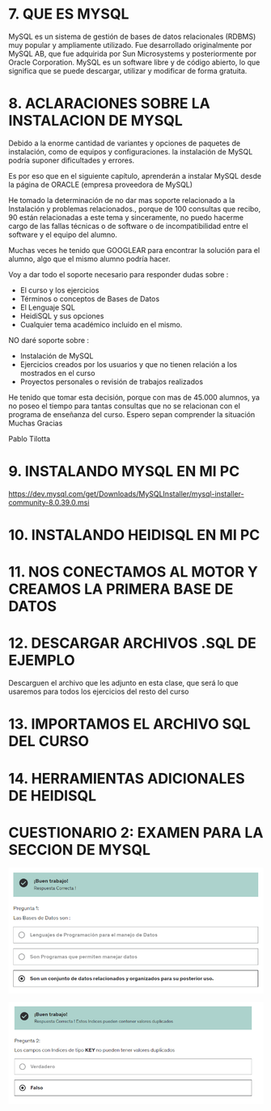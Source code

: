 # 7. QUE ES MYSQL 

MySQL es un sistema de gestión de bases de datos relacionales (RDBMS) muy popular y ampliamente utilizado. Fue desarrollado originalmente por MySQL AB, que fue adquirida por Sun Microsystems y posteriormente por Oracle Corporation. MySQL es un software libre y de código abierto, lo que significa que se puede descargar, utilizar y modificar de forma gratuita.

# 8. ACLARACIONES SOBRE LA INSTALACION DE MYSQL

Debido a la enorme cantidad de variantes y opciones de paquetes de instalación, como de equipos y configuraciones. la instalación de MySQL podría suponer dificultades y errores.

Es por eso que en el siguiente capítulo, aprenderán a instalar MySQL desde la página de ORACLE (empresa proveedora de MySQL)

He tomado la determinación de no dar mas soporte relacionado a la Instalación y problemas relacionados., porque de 100 consultas que recibo, 90 están relacionadas a este tema y sinceramente, no puedo hacerme cargo de las fallas técnicas o de software o de incompatibilidad entre el software y el equipo del alumno.

Muchas veces he tenido que GOOGLEAR para encontrar la solución para el alumno, algo que el mismo alumno podría hacer.

Voy a dar todo el soporte necesario para responder dudas sobre :

- El curso y los ejercicios
- Términos o conceptos de Bases de Datos
- El Lenguaje SQL
- HeidiSQL y sus opciones
- Cualquier tema académico incluido en el mismo.

NO daré soporte sobre :

- Instalación de MySQL
- Ejercicios creados por los usuarios y que no tienen relación a los mostrados en el curso
- Proyectos personales o revisión de trabajos realizados

He tenido que tomar esta decisión, porque con mas de 45.000 alumnos, ya no poseo el tiempo para tantas consultas que no se relacionan con el programa de enseñanza del curso.
Espero sepan comprender la situación
Muchas Gracias

Pablo Tilotta

# 9. INSTALANDO MYSQL EN MI PC

https://dev.mysql.com/get/Downloads/MySQLInstaller/mysql-installer-community-8.0.39.0.msi

# 10. INSTALANDO HEIDISQL EN MI PC
# 11. NOS CONECTAMOS AL MOTOR Y CREAMOS LA PRIMERA BASE DE DATOS

# 12. DESCARGAR ARCHIVOS .SQL DE EJEMPLO

Descarguen el archivo que les adjunto en esta clase, que será lo que usaremos para todos los ejercicios del resto del curso

# 13. IMPORTAMOS EL ARCHIVO SQL DEL CURSO
# 14. HERRAMIENTAS ADICIONALES DE HEIDISQL

# CUESTIONARIO 2: EXAMEN PARA LA SECCION DE MYSQL

![](imagenes/4.PNG)

![](imagenes/5.PNG)
